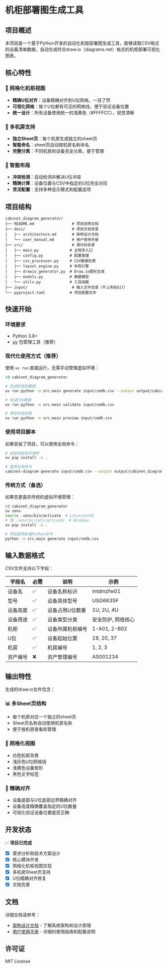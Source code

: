 # 机柜部署图生成工具

## 项目概述

本项目是一个基于Python开发的自动化机柜部署图生成工具，能够读取CSV格式的设备清单数据，自动生成符合draw.io（diagrams.net）格式的机柜部署可视化图表。

## 核心特性

### 🎯 网格化机柜视图
- **精确U位对齐**：设备精确对齐到U位网格，一目了然
- **可视化网格**：每个U位都有可见的网格线，便于验证设备位置
- **统一设计**：所有设备使用统一的浅黄色（#FFFFCC），视觉清晰

### 🏢 多机房支持
- **独立Sheet页**：每个机房生成独立的sheet页
- **智能命名**：sheet页自动按机房名称命名
- **完整分离**：不同机房的设备完全分离，便于管理

### 🔧 智能布局
- **冲突检测**：自动检测并解决U位冲突
- **精确计算**：设备位置与CSV中指定的U位完全对应
- **灵活配置**：支持多种显示模式和配置选项

## 项目结构

```
cabinet_diagram_generator/
├── README.md                 # 项目说明文档
├── docs/                     # 项目文档目录
│   ├── architecture.md       # 架构设计文档
│   └── user_manual.md        # 用户使用手册
├── src/                      # 源代码目录
│   ├── main.py              # 主程序入口
│   ├── config.py            # 配置管理
│   ├── csv_processor.py     # CSV数据处理
│   ├── layout_engine.py     # 布局引擎
│   ├── drawio_generator.py  # Draw.io图形生成
│   ├── models.py            # 数据模型
│   └── utils.py             # 工具函数
├── input/                    # 输入文件目录（不上传到Git）
└── pyproject.toml           # 项目配置文件
```

## 快速开始

### 环境要求

- Python 3.8+
- [uv](https://docs.astral.sh/uv/) 包管理工具（推荐）

### 现代化使用方式（推荐）

使用 `uv run` 直接运行，无需手动管理虚拟环境：

```bash
cd cabinet_diagram_generator

# 生成机柜部署图
uv run python -m src.main generate input/cmdb.csv --output output/cabinet_diagram.drawio

# 验证CSV数据
uv run python -m src.main validate input/cmdb.csv

# 预览布局信息
uv run python -m src.main preview input/cmdb.csv
```

### 使用项目脚本

如果安装了项目，可以使用全局命令：

```bash
# 安装项目到环境中
uv pip install -e .

# 使用全局命令
cabinet-diagram generate input/cmdb.csv --output output/cabinet_diagram.drawio
```

### 传统方式（备选）

如果您更喜欢传统的虚拟环境管理：

```bash
cd cabinet_diagram_generator
uv venv
source .venv/bin/activate  # Linux/macOS
# 或 .venv\Scripts\activate  # Windows
uv pip install -e .

# 然后使用标准Python命令
python -m src.main generate input/cmdb.csv
```

## 输入数据格式

CSV文件支持以下字段：

| 字段名 | 必需 | 说明 | 示例 |
|--------|------|------|------|
| 设备名 | ✅ | 设备名称标识 | intdmzfw01 |
| 型号 | ✅ | 设备具体型号 | USG6635F |
| 设备高度 | ✅ | 设备占用U位数量 | 1U, 2U, 4U |
| 设备用途 | ✅ | 设备类型分类 | 安全防护, 网络核心 |
| 机柜 | ✅ | 设备所属机柜编号 | 1-A01, 2-B02 |
| U位 | ✅ | 设备起始位置 | 18, 20, 37 |
| 机房 | ✅ | 机房编号 | 1, 2, 3 |
| 资产编号 | ❌ | 资产管理编号 | AS001234 |

## 输出特性

生成的draw.io文件包含：

### 📊 多Sheet页结构
- 每个机房对应一个独立的sheet页
- Sheet页名称自动使用机房名称
- 便于按机房查看和管理

### 🎨 网格化视图
- 白色机柜背景
- 浅灰色U位网格线
- 浅黄色设备矩形
- 黑色文字标签

### 📏 精确对齐
- 设备底部与U位底部边界精确对齐
- 设备高度精确覆盖指定的U位数量
- 可视化验证设备位置是否正确

## 开发状态

✅ **项目已完成**

- [x] 需求分析和技术方案设计
- [x] 核心模块开发
- [x] 网格化机柜视图实现
- [x] 多机房Sheet页支持
- [x] U位精确对齐修复
- [x] 文档完善

## 文档

详细文档请参考：
- [架构设计文档](docs/architecture.md) - 了解系统架构和设计原理
- [用户使用手册](docs/user_manual.md) - 详细的使用指南和配置说明

## 许可证

MIT License
